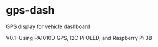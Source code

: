 # gps-dash
GPS display for vehicle dashboard

V0.1: Using PA1010D GPS, I2C Pi OLED, and Raspberry Pi 3B


